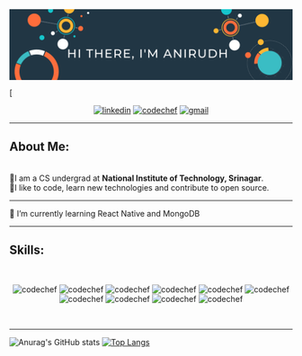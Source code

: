 

<img align="center" alt="Coding" src="https://github.com/Anirudh265/Anirudh265/blob/main/Colorful%20Business%20Data%20General%20Linkedin%20Banner.png">

<!--# <p align='center'>Hi there 👋, I'm Anirudh</p> -->
[<p align='center'>  [<img src='https://img.shields.io/badge/LinkedIn-0077B5?style=for-the-badge&logo=linkedin&logoColor=white' alt='linkedin' height='40'>](https://www.linkedin.com/in/https://www.linkedin.com/in/anirudh-b-2807b61b1/)  [<img src='https://img.shields.io/badge/Codechef-%23B92B27.svg?&style=for-the-badge&logo=Codechef&logoColor=white' alt='codechef' height='40'>](https://www.codechef.com/users/lucifer1612)  [<img src='https://img.shields.io/badge/Gmail-D14836?style=for-the-badge&logo=gmail&logoColor=white' alt='gmail' height='40'>](mailto:anirudhbhasin265@gmail.com)</p>

---

## About Me:
<br>
🔹I am a CS undergrad at <strong>National Institute of Technology, Srinagar</strong>. <br>
🔹I like to code, learn new technologies and contribute to open source.

---

🌱 I’m currently learning React Native and MongoDB 
 
 ---

## Skills:
<!-- --><br>
<p float='left' align='center'>
<img src='https://img.shields.io/badge/C%2B%2B-00599C?style=for-the-badge&logo=c%2B%2B&logoColor=white' alt='codechef' height='40'>
<img src='https://img.shields.io/badge/Docker-2CA5E0?style=for-the-badge&logo=docker&logoColor=white' alt='codechef' height='40'>
<img src='https://img.shields.io/badge/Python-FFD43B?style=for-the-badge&logo=python&logoColor=darkgreen' alt='codechef' height='40'>
<img src='https://img.shields.io/badge/Android_Studio-3DDC84?style=for-the-badge&logo=android-studio&logoColor=white' alt='codechef' height='40'>
<img src='https://img.shields.io/badge/Linux-FCC624?style=for-the-badge&logo=linux&logoColor=black' alt='codechef' height='40'>
<img src='https://img.shields.io/badge/Java-ED8B00?style=for-the-badge&logo=java&logoColor=white' alt='codechef' height='40'>
<img src='https://img.shields.io/badge/Visual_Studio_Code-0078D4?style=for-the-badge&logo=visual%20studio%20code&logoColor=white' alt='codechef' height='40'>
<img src='https://img.shields.io/badge/SciPy-654FF0?style=for-the-badge&logo=SciPy&logoColor=white' alt='codechef' height='40'>
<img src='https://img.shields.io/badge/Numpy-777BB4?style=for-the-badge&logo=numpy&logoColor=white' alt='codechef' height='40'>
<img src='https://img.shields.io/badge/Pandas-2C2D72?style=for-the-badge&logo=pandas&logoColor=white' alt='codechef' height='40'>
</p>

<br>


---
<p float='left'>
 
![Anurag's GitHub stats](https://github-readme-stats.vercel.app/api?username=Anirudh265&show_icons=true)
[![Top Langs](https://github-readme-stats.vercel.app/api/top-langs/?username=Anirudh265&layout=compact)](https://github.com/anuraghazra/github-readme-stats&theme=tokyonight)
 
</p>

